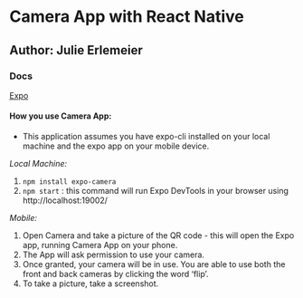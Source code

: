 # Camera App with React Native 


## Author: Julie Erlemeier


### Docs
[Expo](https://docs.expo.io/versions/latest/sdk/camera/)

#### How you use Camera App: 

* This application assumes you have expo-cli installed on your local machine and the expo app on your mobile device.  

*Local Machine:*
1. `npm install expo-camera`
2. `npm start` : this command will run Expo DevTools in your browser using http://localhost:19002/

*Mobile:*
1. Open Camera and take a picture of the QR code - this will open the Expo app, running Camera App on your phone.
2. The App will ask permission to use your camera.
3. Once granted, your camera will be in use. You are able to use both the front and back cameras by clicking the word ‘flip’.
4. To take a picture, take a screenshot.
